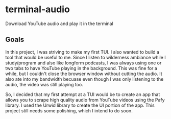 # terminal-audio
Download YouTube audio and play it in the terminal

## Goals
In this project, I was striving to make my first TUI. I also wanted to build a tool that would be useful to me.
Since I listen to wilderness ambiance while I study/program and also like longform podcasts, I was always using 
one or two tabs to have YouTube playing in the background. This was fine for a while, but I couldn't close the 
browser window without cutting the audio. It also ate into my bandwidth becuase even though I was only listening 
to the audio, the video was still playing too. 

So, I decided that my first attempt at a TUI would be to create an app that allows you to scrape high quality
audio from YouTube videos using the Pafy library. I used the Urwid library to create the UI portion of the app.
This project still needs some polishing, which I intend to do soon. 
